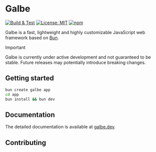 # Galbe

[![Build & Test](https://github.com/pierre-cm/galbe/actions/workflows/build_test.yml/badge.svg?branch=main)](https://github.com/pierre-cm/galbe/actions/workflows/build_test.yml)
[![License: MIT](https://img.shields.io/badge/License-MIT-yellow.svg)](https://github.com/pierre-cm/galbe/blob/main/LICENSE)
[![npm](https://img.shields.io/npm/v/galbe)](https://www.npmjs.com/package/galbe)

Galbe is a fast, lightweight and highly customizable JavaScript web framework based on [Bun](https://bun.sh).

> [!IMPORTANT]  
> Galbe is currently under active development and not guaranteed to be stable. Future releases may potentially introduce breaking changes.

## Getting started

```bash
bun create galbe app
cd app
bun install && bun dev
```

## Documentation

The detailed documentation is available at [galbe.dev](https://galbe.dev).

## Contributing
